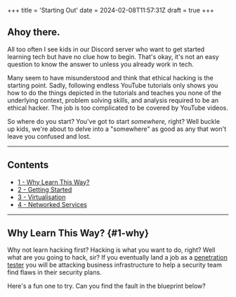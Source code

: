 +++
title = 'Starting Out'
date = 2024-02-08T11:57:31Z
draft = true
+++


## Ahoy there.
All too often I see kids in our Discord server who want to get started learning tech but have no clue how to begin. That's okay, it's not an easy question to know the answer to unless you already work in tech.

Many seem to have misunderstood and think that ethical hacking is the starting point. Sadly, following endless YouTube tutorials only shows you how to do the things depicted in the tutorials and teaches you none of the underlying context, problem solving skills, and analysis required to be an ethical hacker. The job is too complicated to be covered by YouTube videos.

So where do you start? You've got to start _somewhere,_ right? Well buckle up kids, we're about to delve into a "somewhere" as good as any that won't leave you confused and lost.

----

## Contents

 - [1 - Why Learn This Way?](#1-why)
 - [2 - Getting Started](#2-start)
 - [3 - Virtualisation](#3-VMs)
 - [4 - Networked Services](#3-networking)

----

## Why Learn This Way? {#1-why}

Why not learn hacking first? Hacking is what you want to do, right? Well what are you going to hack, sir? If you eventually land a job as a [penetration tester](https://www.cloudflare.com/en-gb/learning/security/glossary/what-is-penetration-testing/) you will be attacking business infrastructure to help a security team find flaws in their security plans.

Here's a fun one to try. Can you find the fault in the blueprint below?


